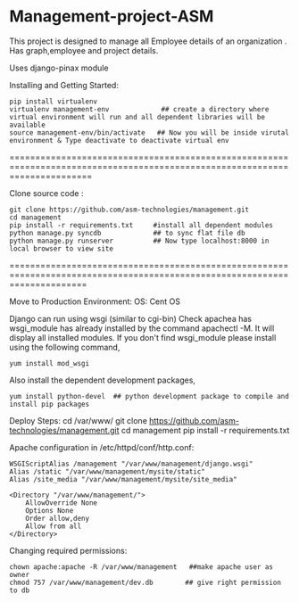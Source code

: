 Management-project-ASM 
=====================

This project is designed to manage all Employee details of an organization . Has graph,employee and project details.

Uses django-pinax module


Installing and Getting Started:

    pip install virtualenv
    virtualenv management-env             ## create a directory where virtual environment will run and all dependent libraries will be available
    source management-env/bin/activate   ## Now you will be inside virutal environment & Type deactivate to deactivate virtual env
    
    
============================================================================================================================

Clone source code :
	
	git clone https://github.com/asm-technologies/management.git
	cd management
	pip install -r requirements.txt     #install all dependent modules
	python manage.py syncdb				## to sync flat file db
	python manage.py runserver		    ## Now type localhost:8000 in local browser to view site

===========================================================================================================================

Move to Production Environment:
OS: Cent OS 

Django can run using wsgi (similar to cgi-bin)
Check apachea has wsgi_module has already installed by the command apachectl -M. It will display all installed modules. If you don't find wsgi_module please install using the following command,

	yum install mod_wsgi

Also install the dependent development packages,

	yum install python-devel  ## python development package to compile and install pip packages

Deploy Steps:
	cd /var/www/
	git clone https://github.com/asm-technologies/management.git
	cd management
	pip install -r requirements.txt

Apache configuration in /etc/httpd/conf/http.conf:

	WSGIScriptAlias /management "/var/www/management/django.wsgi"
	Alias /static "/var/www/management/mysite/static"
	Alias /site_media "/var/www/management/mysite/site_media"

	<Directory "/var/www/management/">
	    AllowOverride None
	    Options None
	    Order allow,deny
	    Allow from all
	</Directory>

Changing required permissions:

	chown apache:apache -R /var/www/management   ##make apache user as owner
	chmod 757 /var/www/management/dev.db        ## give right permission to db


